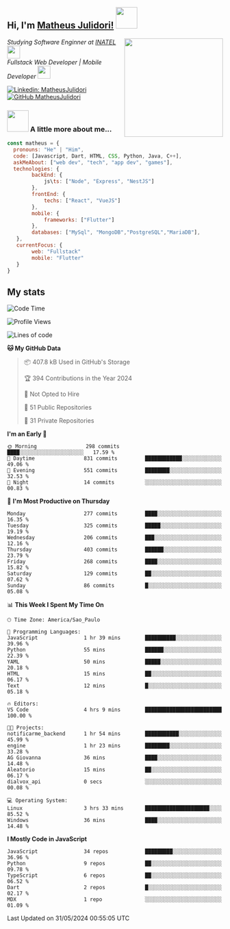 <h2> Hi, I'm <a href="https://matheusjulidori.github.io" target="_blank">Matheus Julidori!</a> <img src="https://media.giphy.com/media/12oufCB0MyZ1Go/giphy.gif" width="50"></h2>
<img align='right' src="https://media.giphy.com/media/3oKIPnAiaMCws8nOsE/giphy.gif" width="230" height="auto">
<p><em>Studying Software Enginner at <a href="http://www.inatel.br" target="_blank">INATEL</a><img src="https://media.giphy.com/media/fYSnHlufseco8Fh93Z/giphy.gif" width="30"></br>
  Fullstack Web Developer | Mobile Developer <img src="https://media.giphy.com/media/WUlplcMpOCEmTGBtBW/giphy.gif" width="30">
</em></p>

[![Linkedin: MatheusJulidori](https://img.shields.io/badge/-MatheusJulidori-blue?style=flat-square&logo=Linkedin&logoColor=white&link=https://www.linkedin.com/in/MatheusJulidori/)](https://www.linkedin.com/in/MatheusJulidori/)
[![GitHub MatheusJulidori](https://img.shields.io/github/followers/matheusjulidori?label=follow&style=social)](https://github.com/MatheusJulidori)


### <img src="https://media.giphy.com/media/VgCDAzcKvsR6OM0uWg/giphy.gif" width="50"> A little more about me...  

```javascript
const matheus = {
  pronouns: "He" | "Him",
  code: [Javascript, Dart, HTML, CSS, Python, Java, C++],
  askMeAbout: ["web dev", "tech", "app dev", "games"],
  technologies: {
        backEnd: {
            js\ts: ["Node", "Express", "NestJS"]
        },
        frontEnd: {
            techs: ["React", "VueJS"]
        },
        mobile: {
            frameworks: ["Flutter"]
        },
        databases: ["MySql", "MongoDB","PostgreSQL","MariaDB"],
   },
   currentFocus: {
        web: "Fullstack"
        mobile: "Flutter"
   }
}
```
<h2>My stats</h2>

<!--START_SECTION:waka-->
![Code Time](http://img.shields.io/badge/Code%20Time-615%20hrs%2027%20mins-blue)

![Profile Views](http://img.shields.io/badge/Profile%20Views-0-blue)

![Lines of code](https://img.shields.io/badge/From%20Hello%20World%20I%27ve%20Written-6.6%20million%20lines%20of%20code-blue)

**🐱 My GitHub Data** 

> 📦 407.8 kB Used in GitHub's Storage 
 > 
> 🏆 394 Contributions in the Year 2024
 > 
> 🚫 Not Opted to Hire
 > 
> 📜 51 Public Repositories 
 > 
> 🔑 31 Private Repositories 
 > 
**I'm an Early 🐤** 

```text
🌞 Morning                298 commits         ████░░░░░░░░░░░░░░░░░░░░░   17.59 % 
🌆 Daytime                831 commits         ████████████░░░░░░░░░░░░░   49.06 % 
🌃 Evening                551 commits         ████████░░░░░░░░░░░░░░░░░   32.53 % 
🌙 Night                  14 commits          ░░░░░░░░░░░░░░░░░░░░░░░░░   00.83 % 
```
📅 **I'm Most Productive on Thursday** 

```text
Monday                   277 commits         ████░░░░░░░░░░░░░░░░░░░░░   16.35 % 
Tuesday                  325 commits         █████░░░░░░░░░░░░░░░░░░░░   19.19 % 
Wednesday                206 commits         ███░░░░░░░░░░░░░░░░░░░░░░   12.16 % 
Thursday                 403 commits         ██████░░░░░░░░░░░░░░░░░░░   23.79 % 
Friday                   268 commits         ████░░░░░░░░░░░░░░░░░░░░░   15.82 % 
Saturday                 129 commits         ██░░░░░░░░░░░░░░░░░░░░░░░   07.62 % 
Sunday                   86 commits          █░░░░░░░░░░░░░░░░░░░░░░░░   05.08 % 
```


📊 **This Week I Spent My Time On** 

```text
🕑︎ Time Zone: America/Sao_Paulo

💬 Programming Languages: 
JavaScript               1 hr 39 mins        ██████████░░░░░░░░░░░░░░░   39.96 % 
Python                   55 mins             ██████░░░░░░░░░░░░░░░░░░░   22.39 % 
YAML                     50 mins             █████░░░░░░░░░░░░░░░░░░░░   20.18 % 
HTML                     15 mins             ██░░░░░░░░░░░░░░░░░░░░░░░   06.17 % 
Text                     12 mins             █░░░░░░░░░░░░░░░░░░░░░░░░   05.18 % 

🔥 Editors: 
VS Code                  4 hrs 9 mins        █████████████████████████   100.00 % 

🐱‍💻 Projects: 
notificarme_backend      1 hr 54 mins        ███████████░░░░░░░░░░░░░░   45.99 % 
engine                   1 hr 23 mins        ████████░░░░░░░░░░░░░░░░░   33.28 % 
AG Giovanna              36 mins             ████░░░░░░░░░░░░░░░░░░░░░   14.48 % 
Aleatorio                15 mins             ██░░░░░░░░░░░░░░░░░░░░░░░   06.17 % 
dialvox_api              0 secs              ░░░░░░░░░░░░░░░░░░░░░░░░░   00.08 % 

💻 Operating System: 
Linux                    3 hrs 33 mins       █████████████████████░░░░   85.52 % 
Windows                  36 mins             ████░░░░░░░░░░░░░░░░░░░░░   14.48 % 
```

**I Mostly Code in JavaScript** 

```text
JavaScript               34 repos            █████████░░░░░░░░░░░░░░░░   36.96 % 
Python                   9 repos             ██░░░░░░░░░░░░░░░░░░░░░░░   09.78 % 
TypeScript               6 repos             ██░░░░░░░░░░░░░░░░░░░░░░░   06.52 % 
Dart                     2 repos             █░░░░░░░░░░░░░░░░░░░░░░░░   02.17 % 
MDX                      1 repo              ░░░░░░░░░░░░░░░░░░░░░░░░░   01.09 % 
```




 Last Updated on 31/05/2024 00:55:05 UTC
<!--END_SECTION:waka-->
